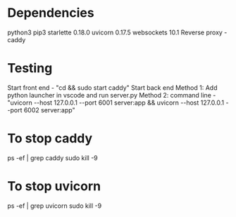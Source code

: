 # Dependencies
python3
pip3
starlette               0.18.0
uvicorn                 0.17.5
websockets              10.1
Reverse proxy - caddy

# Testing
Start front end - "cd <project root> && sudo start caddy"
Start back end
Method 1: Add python launcher in vscode and run server.py
Method 2: command line - "uvicorn --host 127.0.0.1 --port 6001 server:app && uvicorn --host 127.0.0.1 --port 6002 server:app"

# To stop caddy
ps -ef | grep caddy
sudo kill -9 <pid>

# To stop uvicorn
ps -ef | grep uvicorn
sudo kill -9 <pid>

